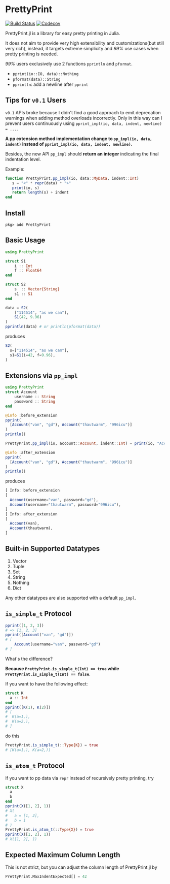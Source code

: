 # PrettyPrint

[![Build Status](https://travis-ci.org/thautwarm/PrettyPrint.jl.svg?branch=master)](https://travis-ci.org/thautwarm/PrettyPrint.jl)
[![Codecov](https://codecov.io/gh/thautwarm/PrettyPrint.jl/branch/master/graph/badge.svg)](https://codecov.io/gh/thautwarm/PrettyPrint.jl)

PrettyPrint.jl is a library for easy pretty printing in Julia.

It does not aim to provide very high extensibility and customizations(but still very rich), instead, it targets extreme simplicity and *99%* use cases when pretty printing is needed.

*99%* users exclusively use 2 functions `pprintln` and `pformat`.

- `pprint(io::IO, data)::Nothing`
- `pformat(data)::String`
- `pprintln`: add a newline after `pprint`

## Tips for `v0.1` Users

`v0.1` APIs broke because I didn't find a good approach to emit deprecation warnings when adding method overloads incorrectly. Only in this way can I prevent users continuously using `pprint_impl(io, data, indent, newline) = ...`.


**A pp extension method implementation change to `pp_impl(io, data, indent)` instead of `pprint_impl(io, data, indent, newline)`.**

Besides, the new API `pp_impl` should **return an integer** indicating the final indentation level.

Example:
```julia
function PrettyPrint.pp_impl(io, data::MyData, indent::Int)
   s = "<" * repr(data) * ">"
   print(io, s)
   return length(s) + indent
end
```


## Install

```
pkg> add PrettyPrint
```

## Basic Usage
```julia
using PrettyPrint

struct S1
    i :: Int
    f :: Float64
end

struct S2
    s  :: Vector{String}
    s1 :: S1
end

data = S2(
    ["114514", "as we can"],
    S1(42, 9.96)
)
pprintln(data) # or println(pformat(data))
```

produces

```julia
S2(
  s=["114514", "as we cam"],
  s1=S1(i=42, f=9.96),
)
```

## Extensions via `pp_impl`

```julia
using PrettyPrint
struct Account
    username :: String
    password :: String
end

@info :before_extension
pprint(
  [Account("van", "gd"), Account("thautwarm", "996icu")]
)
println()

PrettyPrint.pp_impl(io, account::Account, indent::Int) = print(io, "Account($(account.username))")

@info :after_extension
pprint(
  [Account("van", "gd"), Account("thautwarm", "996icu")]
)
println()
```

produces

```julia
[ Info: before_extension
[
  Account(username="van", password="gd"),
  Account(username="thautwarm", password="996icu"),
]
[ Info: after_extension
[
  Account(van),
  Account(thautwarm),
]
```

## Built-in Supported Datatypes

1. Vector
2. Tuple
3. Set
4. String
5. Nothing
6. Dict

Any other datatypes are also supported with a default `pp_impl`.

## `is_simple_t` Protocol

```julia
pprint([1, 2, 3])
# => [1, 2, 3]
pprint([Account("van", "gd")])
# [
    Account(username="van", password="gd")
# ]
```

What's the difference?

**Because `PrettyPrint.is_simple_t(Int) == true` while `PrettyPrint.is_simple_t(Int) == false`**.


If you want to have the following effect:

```julia
struct K
  a :: Int
end
pprint([K(1), K(2)])
# [
#  K(a=1,),
#  K(a=2,),
# ]

```

do this

```julia
PrettyPrint.is_simple_t(::Type{K}) = true
# [K(a=1,), K(a=2,)]
```

## `is_atom_t` Protocol

If you want to pp data via `repr` instead of recursively pretty printing, try

```julia
struct X
  a
  b
end
pprint(X([1, 2], 1))
# X(
#   a = [1, 2],
#   b = 1
# )
PrettyPrint.is_atom_t(::Type{X}) = true
pprint(X([1, 2], 1))
# X([1, 2], 1)
```

## Expected Maximum Column Length

This is not strict, but you can adjust the column length of PrettyPrint.jl by

```julia
PrettyPrint.MaxIndentExpected[] = 42
```
